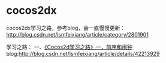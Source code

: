 # cocos2dx
cocos2dx学习之路，参考blog，会一直慢慢更新：
http://blog.csdn.net/lsmfeixiang/article/category/2801901

学习之路：
一、[《Cocos2d学习之路》一，前序和闹钟](https://github.com/teffy/cocos2dx/tree/master/Clock)<br /> 
blog:http://blog.csdn.net/lsmfeixiang/article/details/42213929
